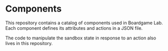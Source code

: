 # Components

This repository contains a catalog of components used in Boardgame Lab.  Each component defines its attributes and actions in a JSON file.

The code to manipulate the sandbox state in response to an action also lives in this repository.
